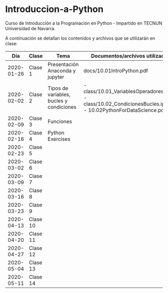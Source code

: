 # Introduccion-a-Python
Curso de Introducción a la Programación en Python - Impartido en TECNUN Universidad de Navarra.

A continuación se detallan los contenidos y archivos que se utilizarán en clase:


| Día        | Clase    | Tema                                     | Documentos/archivos utilizados                                                | Práctica |
|------------|----------|------------------------------------------|-------------------------------------------------------------------------------|----------|
| 2020-01-26 | Clase 1  | Presentación Anaconda y jupyter          | docs/10.01IntroPython.pdf                                                     |          |
| 2020-02-02 | Clase 2  | Tipos de variables, bucles y condiciones | - class/10.01_VariablesOperadores.ipynb <br>- class/10.02_CondicionesBucles.ipynb <br>- 10.02PythonForDataScience.pdf|          |
| 2020-02-09 | Clase 3  | Funciones                                |                                                                               |          |
| 2020-02-16 | Clase 4  | Python Exercises |                                                                               |          |
| 2020-02-23 | Clase 5  |                                          |                                                                               |          |
| 2020-03-02 | Clase 6  |                                          |                                                                               |          |
| 2020-03-09 | Clase 7  |                                          |                                                                               |          |
| 2020-03-16 | Clase 8  |                                          |                                                                               |          |
| 2020-03-23 | Clase 9  |                                          |                                                                               |          |
| 2020-04-13 | Clase 10 |                                          |                                                                               |          |
| 2020-04-20 | Clase 11 |                                          |                                                                               |          |
| 2020-04-27 | Clase 12 |                                          |                                                                               |          |
| 2020-05-04 | Clase 13 |                                          |                                                                               |          |
| 2020-05-11 | Clase 14 |                                          |                                                                               |          |

